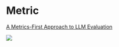 # Metric

[A Metrics-First Approach to LLM Evaluation](https://www.rungalileo.io/blog/metrics-first-approach-to-llm-evaluation)

![](https://cdn.sanity.io/images/tf66morw/production/e8a016367389494c9f56d593b7f65ccb88062fba-1440x1043.png?w=1440&h=1043&auto=format)